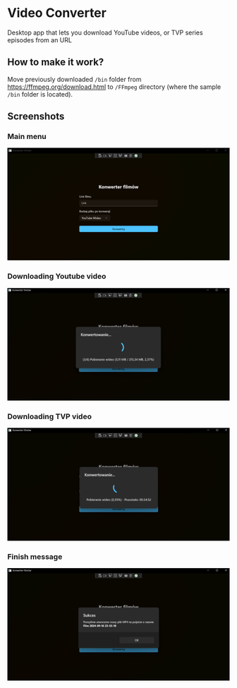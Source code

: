 # Video Converter
Desktop app that lets you download YouTube videos, or TVP series episodes from an URL

## How to make it work?
Move previously downloaded `/bin` folder from https://ffmpeg.org/download.html to `/FFmpeg` directory (where the sample `/bin` folder is located).

## Screenshots
### Main menu
![main](screenshots/main.png)
### Downloading Youtube video
![youtube_video_download](screenshots/youtube_video_download.png)
### Downloading TVP video
![TVP_video_download](screenshots/TVP_video_download.png)
### Finish message
![finished_download](screenshots/finished_download.png)